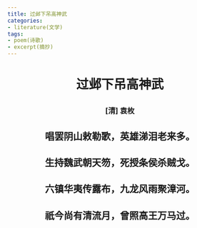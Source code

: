 ```yaml
---
title: 过邺下吊高神武
categories:
- literature(文学)
tags:
- poem(诗歌)
- excerpt(摘抄)
---
```


<h1><p style="text-align: center;">过邺下吊高神武</p></h1>

<h3><p style="text-align: center;">[清] 袁枚</p></h3>

<h2><p style="text-align: center;">唱罢阴山敕勒歌，英雄涕泪老来多。</p></h2>

<h2><p style="text-align: center;">生持魏武朝天笏，死授条侯杀贼戈。</p></h2>

<h2><p style="text-align: center;">六镇华夷传露布，九龙风雨聚漳河。</p></h2>

<h2><p style="text-align: center;">祇今尚有清流月，曾照高王万马过。</p></h2>

